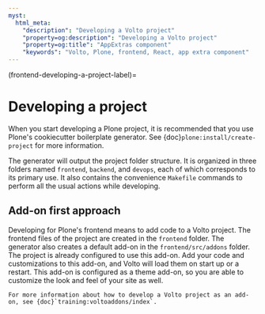```yaml
---
myst:
  html_meta:
    "description": "Developing a Volto project"
    "property=og:description": "Developing a Volto project"
    "property=og:title": "AppExtras component"
    "keywords": "Volto, Plone, frontend, React, app extra component"
---
```


(frontend-developing-a-project-label)=

# Developing a project

When you start developing a Plone project, it is recommended that you use Plone's cookiecutter boilerplate generator.
See {doc}`plone:install/create-project` for more information.

The generator will output the project folder structure.
It is organized in three folders named `frontend`, `backend`, and `devops`, each of which corresponds to its primary use.
It also contains the convenience `Makefile` commands to perform all the usual actions while developing.

## Add-on first approach

Developing for Plone's frontend means to add code to a Volto project.
The frontend files of the project are created in the `frontend` folder.
The generator also creates a default add-on in the `frontend/src/addons` folder.
The project is already configured to use this add-on.
Add your code and customizations to this add-on, and Volto will load them on start up or a restart.
This add-on is configured as a theme add-on, so you are able to customize the look and feel of your site as well.

```{seealso}
For more information about how to develop a Volto project as an add-on, see {doc}`training:voltoaddons/index`.
```
